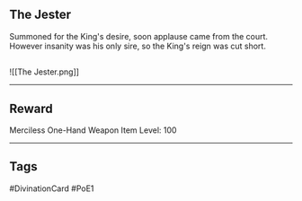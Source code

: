 ## The Jester
Summoned for the King's desire,
soon applause came from the court.
However insanity was his only sire,
so the King's reign was cut short.
## 
![[The Jester.png]]

---
## Reward
Merciless One-Hand Weapon
Item Level: 100

---
## Tags
#DivinationCard
#PoE1